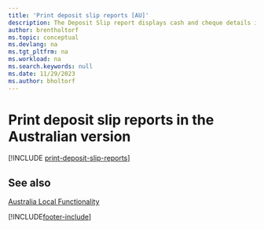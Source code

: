 ```yaml
---
title: 'Print deposit slip reports [AU]'
description: The Deposit Slip report displays cash and cheque details in a format required by the bank in the Australian version.
author: brentholtorf
ms.topic: conceptual
ms.devlang: na
ms.tgt_pltfrm: na
ms.workload: na
ms.search.keywords: null
ms.date: 11/29/2023
ms.author: bholtorf
---
```

# Print deposit slip reports in the Australian version

[!INCLUDE [print-deposit-slip-reports](../includes/AUNZ/print-deposit-slip-reports.md)]

## See also

[Australia Local Functionality](australia-local-functionality.md)


[!INCLUDE[footer-include](../../includes/footer-banner.md)]